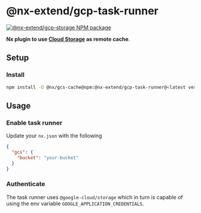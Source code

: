 # @nx-extend/gcp-task-runner

<a href="https://www.npmjs.com/package/@nx-extend/gcp-storage" rel="nofollow">
  <img src="https://badgen.net/npm/v/@nx-extend/gcp-storage" alt="@nx-extend/gcp-storage NPM package">
</a>

**Nx plugin to use [Cloud Storage](https://cloud.google.com/storage) as remote cache**.

## Setup

### Install

```sh
npm install -D @nx/gcs-cache@npm:@nx-extend/gcp-task-runner@<latest version>
```

## Usage

### Enable task runner

Update your `nx.json` with the following

```json
{
  "gcs": {
    "bucket": "your-bucket"
  }
}
```

### Authenticate

The task runner uses `@google-cloud/storage` which in turn is capable of using the env variable `GOOGLE_APPLICATION_CREDENTIALS`.

